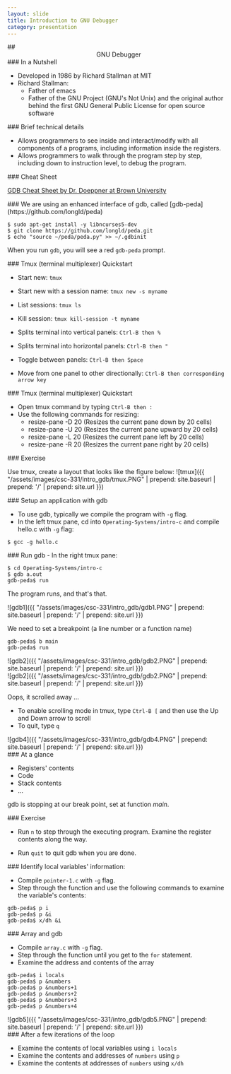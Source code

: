 ```yaml
---
layout: slide
title: Introduction to GNU Debugger
category: presentation
---
```


<section data-markdown>
## <center> GNU Debugger </center>
</section>


<section data-markdown>
### In a Nutshell

- Developed in 1986 by Richard Stallman at MIT
- Richard Stallman:
  - Father of emacs
  - Father of the GNU Project (GNU's Not Unix) and the original author behind the first GNU General Public License for open source software
</section>

<section data-markdown>
### Brief technical details

- Allows programmers to see inside and interact/modify with all components of a programs, including information inside the registers. 
- Allows programmers to walk through the program step by step, including down to instruction level, to debug the program. 
</section>


<section data-markdown>
### Cheat Sheet

[GDB Cheat Sheet by Dr. Doeppner at Brown University](https://cs.brown.edu/courses/cs033/docs/guides/gdb.pdf)

</section>


<section data-markdown>
### We are using an enhanced interface of gdb, called [gdb-peda](https://github.com/longld/peda)

```
$ sudo apt-get install -y libncurses5-dev
$ git clone https://github.com/longld/peda.git
$ echo "source ~/peda/peda.py" >> ~/.gdbinit
```

When you run `gdb`, you will see a red `gdb-peda` prompt. 
</section>

<section data-markdown>
### Tmux (terminal multiplexer) Quickstart

- Start new: `tmux`
- Start new with a session name: `tmux new -s myname`
- List sessions: `tmux ls`
- Kill session: `tmux kill-session -t myname`

- Splits terminal into vertical panels: `Ctrl-B then %`  
- Splits terminal into horizontal panels: `Ctrl-B then "`
- Toggle between panels: `Ctrl-B then Space`
- Move from one panel to other directionally: `Ctrl-B then corresponding arrow key`
</section>


<section data-markdown>
### Tmux (terminal multiplexer) Quickstart

- Open tmux command by typing `Ctrl-B then :`
- Use the following commands for resizing:
  - resize-pane -D 20 (Resizes the current pane down by 20 cells)
  - resize-pane -U 20 (Resizes the current pane upward by 20 cells)
  - resize-pane -L 20 (Resizes the current pane left by 20 cells)
  - resize-pane -R 20 (Resizes the current pane right by 20 cells)
</section>


<section data-markdown>
### Exercise

Use tmux, create a layout that looks like the figure below:
![tmux]({{ "/assets/images/csc-331/intro_gdb/tmux.PNG" | prepend: site.baseurl | prepend: '/' | prepend: site.url }})
</section>


<section data-markdown>
### Setup an application with gdb

- To use gdb, typically we compile the program with `-g` flag. 
- In the left tmux pane, cd into `Operating-Systems/intro-c` and compile hello.c with `-g` flag:

```
$ gcc -g hello.c
``` 
</section>


<section data-markdown>
### Run gdb
- In the right tmux pane:

```
$ cd Operating-Systems/intro-c
$ gdb a.out
gdb-peda$ run
```

The program runs, and that's that. 
</section>


<section data-markdown>
![gdb1]({{ "/assets/images/csc-331/intro_gdb/gdb1.PNG" | prepend: site.baseurl | prepend: '/' | prepend: site.url }})
</section>


<section data-markdown>

We need to set a breakpoint (a line number or a function name)

```
gdb-peda$ b main
gdb-peda$ run
```
</section>

<section data-markdown>
![gdb2]({{ "/assets/images/csc-331/intro_gdb/gdb2.PNG" | prepend: site.baseurl | prepend: '/' | prepend: site.url }})
</section>


<section data-markdown>
![gdb2]({{ "/assets/images/csc-331/intro_gdb/gdb2.PNG" | prepend: site.baseurl | prepend: '/' | prepend: site.url }})
</section>


<section data-markdown>

Oops, it scrolled away ... 

- To enable scrolling mode in tmux, type `Ctrl-B [` and then use the Up and Down arrow to scroll 
- To quit, type `q`

</section>


<section data-markdown>
![gdb4]({{ "/assets/images/csc-331/intro_gdb/gdb4.PNG" | prepend: site.baseurl | prepend: '/' | prepend: site.url }})
</section>


<section data-markdown>
### At a glance

- Registers' contents
- Code
- Stack contents
- ...

gdb is stopping at our break point, set at function *main*. 
</section>


<section data-markdown>
### Exercise

- Run `n` to step through the executing program. Examine the register contents along the way. 

- Run `quit` to quit gdb when you are done. 
</section>





<section data-markdown>
### Identify local variables' information:

- Compile `pointer-1.c` with `-g` flag. 
- Step through the function and use the following commands to examine the variable's contents:

```
gdb-peda$ p i
gdb-peda$ p &i
gdb-peda$ x/dh &i
```
</section>


<section data-markdown>
### Array and gdb

- Compile `array.c` with `-g` flag. 
- Step through the function until you get to the `for` statement.
- Examine the address and contents of the array

```
gdb-peda$ i locals
gdb-peda$ p &numbers
gdb-peda$ p &numbers+1
gdb-peda$ p &numbers+2
gdb-peda$ p &numbers+3
gdb-peda$ p &numbers+4
```
</section>


<section data-markdown>
![gdb5]({{ "/assets/images/csc-331/intro_gdb/gdb5.PNG" | prepend: site.baseurl | prepend: '/' | prepend: site.url }})
</section>


<section data-markdown>
### After a few iterations of the loop

- Examine the contents of local variables using `i locals`
- Examine the contents and addresses of `numbers` using `p`
- Examine the contents at addresses of `numbers` using `x/dh`
</section>